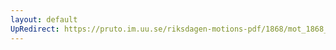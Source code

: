 ```yaml
---
layout: default
UpRedirect: https://pruto.im.uu.se/riksdagen-motions-pdf/1868/mot_1868__ak__179/mot_1868__ak__179-002.pdf
---
```

